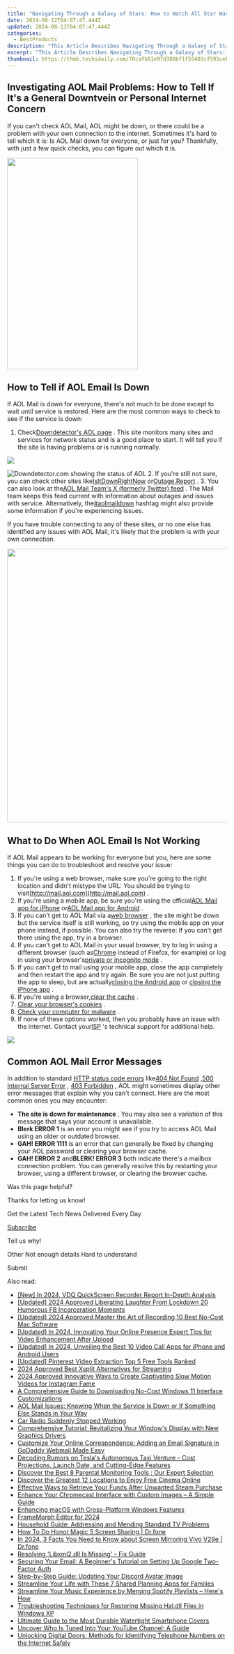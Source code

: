 ```yaml
---
title: "Navigating Through a Galaxy of Stars: How to Watch All Star Wars Movies in Order on Disney Plus"
date: 2024-08-12T04:07:47.444Z
updated: 2024-08-13T04:07:47.444Z
categories:
  - BestProducts
description: "This Article Describes Navigating Through a Galaxy of Stars: How to Watch All Star Wars Movies in Order on Disney Plus"
excerpt: "This Article Describes Navigating Through a Galaxy of Stars: How to Watch All Star Wars Movies in Order on Disney Plus"
thumbnail: https://thmb.techidaily.com/70cafb81e97d380bf1f55403cf595cebfeb242757ff19f24408692f694faf166.jpg
---
```


## Investigating AOL Mail Problems: How to Tell If It's a General Downtvein or Personal Internet Concern
 If you can't check AOL Mail, AOL might be down, or there could be a problem with your own connection to the internet. Sometimes it's hard to tell which it is: Is AOL Mail down for everyone, or just for you? Thankfully, with just a few quick checks, you can figure out which it is.

<!-- affiliate ads begin -->
<a href="https://zonlipartnershipprogram.pxf.io/c/5597632/1611407/17882" target="_top" id="1611407"><img src="//a.impactradius-go.com/display-ad/17882-1611407" border="0" alt="" width="300" height="485"/></a><img height="0" width="0" src="https://imp.pxf.io/i/5597632/1611407/17882" style="position:absolute;visibility:hidden;" border="0" />
<!-- affiliate ads end -->
## How to Tell if AOL Email Is Down

 If AOL Mail is down for everyone, there's not much to be done except to wait until service is restored. Here are the most common ways to check to see if the service is down:

1. Check[Downdetector's AOL page](https://downdetector.com/status/aol/) . This site monitors many sites and services for network status and is a good place to start. It will tell you if the site is having problems or is running normally.  
<!-- affiliate ads begin -->
<a href="https://secure.2checkout.com/order/checkout.php?PRODS=3727260&QTY=1&AFFILIATE=108875&CART=1"><img src="http://www.aiseesoft.com/avangate/30p/banner.jpg" border="0"></a>
<!-- affiliate ads end -->
![Downdetector.com showing the status of AOL](https://www.lifewire.com/thmb/YTDBL8lfqiTBpRxmXX5Qknc5590=/1500x0/filters:no_upscale():max_bytes(150000):strip_icc():format(webp)/is-aol-mail-down-or-is-it-just-you-1-032c901057f2463595dcdfe6af497483.jpg)
2. If you're still not sure, you can check other sites like[IsItDownRightNow](https://www.isitdownrightnow.com/aol.com.html) or[Outage.Report](https://outage.report/aol) .
3. You can also look at the[AOL Mail Team's X (formerly Twitter) feed](https://twitter.com/aolmail) . The Mail team keeps this feed current with information about outages and issues with service. Alternatively, the[#aolmaildown](https://twitter.com/hashtag/aolmaildown) hashtag might also provide some information if you're experiencing issues.

 If you have trouble connecting to any of these sites, or no one else has identified any issues with AOL Mail, it's likely that the problem is with your own connection.

<!-- affiliate ads begin -->
<a href="https://versadesk.pxf.io/c/5597632/1892107/21290" target="_top" id="1892107"><img src="//a.impactradius-go.com/display-ad/21290-1892107" border="0" alt="" width="1200" height="628"/></a><img height="0" width="0" src="https://imp.pxf.io/i/5597632/1892107/21290" style="position:absolute;visibility:hidden;" border="0" />
<!-- affiliate ads end -->
## What to Do When AOL Email Is Not Working

 If AOL Mail appears to be working for everyone but you, here are some things you can do to troubleshoot and resolve your issue:

1. If you're using a web browser, make sure you're going to the right location and didn't mistype the URL: You should be trying to visit[http://mail.aol.com](http://mail.aol.com) .
2. If you're using a mobile app, be sure you're using the official[AOL Mail app for iPhone](https://apps.apple.com/us/app/aol-news-email-weather-video/id646100661) or[AOL Mail app for Android](https://play.google.com/store/apps/details?id=com.aol.mobile.aolapp&hl=en%5FUS) .
3. If you can't get to AOL Mail via a[web browser](https://www.lifewire.com/what-is-a-browser-446234) , the site might be down but the service itself is still working, so try using the mobile app on your phone instead, if possible. You can also try the reverse: If you can't get there using the app, try in a browser.
4. If you can't get to AOL Mail in your usual browser, try to log in using a different browser (such as[Chrome](https://www.lifewire.com/what-is-google-chrome-4687647) instead of Firefox, for example) or log in using your browser's[private or incognito mode](https://www.lifewire.com/incognito-mode-google-chrome-4103635) .
5. If you can't get to mail using your mobile app, close the app completely and then restart the app and try again. Be sure you are not just putting the app to sleep, but are actually[closing the Android app](https://www.lifewire.com/close-apps-on-android-4164116) or [closing the iPhone app](https://www.lifewire.com/quit-apps-on-iphone-2000287) .
6. If you're using a browser,[clear the cache](https://www.lifewire.com/how-to-clear-cache-2617980) .
7. [Clear your browser's cookies](https://www.lifewire.com/how-to-delete-cookies-2617981) .
8. [Check your computer for malware](https://www.lifewire.com/properly-scan-your-computer-for-viruses-and-other-malware-2624526) .
9. If none of these options worked, then you probably have an issue with the internet. Contact your[ISP](https://www.lifewire.com/internet-service-provider-isp-2625924) 's technical support for additional help.

<!-- affiliate ads begin -->
<a href="https://shop.systoolsgroup.com/affiliate.php?ACCOUNT=SYSTOOBY&AFFILIATE=108875&PATH=https%3A%2F%2Fwww.systoolsgroup.com%3FAFFILIATE%3D108875%26RESOURCE%3DSysTools%2BSQL%2BRecovery"><img src="https://www.systoolsgroup.com/box/sql-recovery.png" border="0"></a>
<!-- affiliate ads end -->
## Common AOL Mail Error Messages

 In addition to standard [HTTP status code errors](https://www.lifewire.com/http-status-code-errors-4165131) like[404 Not Found](https://www.lifewire.com/404-not-found-error-explained-2622936) ,[500 Internal Server Error](https://www.lifewire.com/500-internal-server-error-explained-2622938) , [403 Forbidden](https://www.lifewire.com/403-forbidden-error-explained-2617989) , AOL might sometimes display other error messages that explain why you can't connect. Here are the most common ones you may encounter:

* **The site is down for maintenance** . You may also see a variation of this message that says your account is unavailable.
* **Blerk ERROR 1**  is an error you might see if you try to access AOL Mail using an older or outdated browser.
* **GAH! ERROR 1111**  is an error that can generally be fixed by changing your AOL password or clearing your browser cache.
* **GAH! ERROR 2** and**BLERK! ERROR 3** both indicate there's a mailbox connection problem. You can generally resolve this by restarting your browser, using a different browser, or clearing the browser cache.

Was this page helpful?

Thanks for letting us know!

 Get the Latest Tech News Delivered Every Day

[Subscribe](https://www.lifewire.com/#)

Tell us why!

 Other  Not enough details  Hard to understand

 Submit

<ins class="adsbygoogle"
     style="display:block"
     data-ad-format="autorelaxed"
     data-ad-client="ca-pub-7571918770474297"
     data-ad-slot="1223367746"></ins>



<ins class="adsbygoogle"
     style="display:block"
     data-ad-client="ca-pub-7571918770474297"
     data-ad-slot="8358498916"
     data-ad-format="auto"
     data-full-width-responsive="true"></ins>

<span class="atpl-alsoreadstyle">Also read:</span>
<div><ul>
<li><a href="https://visual-screen-recording.techidaily.com/new-in-2024-vdq-quickscreen-recorder-report-in-depth-analysis/"><u>[New] In 2024, VDQ QuickScreen Recorder Report  In-Depth Analysis</u></a></li>
<li><a href="https://facebook-video-content.techidaily.com/updated-2024-approved-liberating-laughter-from-lockdown-20-humorous-fb-incarceration-moments/"><u>[Updated] 2024 Approved  Liberating Laughter From Lockdown  20 Humorous FB Incarceration Moments</u></a></li>
<li><a href="https://screen-mirroring-recording.techidaily.com/updated-2024-approved-master-the-art-of-recording-10-best-no-cost-mac-software/"><u>[Updated] 2024 Approved  Master the Art of Recording  10 Best No-Cost Mac Software</u></a></li>
<li><a href="https://youtube-sure.techidaily.com/ed-in-2024-innovating-your-online-presence-expert-tips-for-video-enhancement-after-upload/"><u>[Updated] In 2024, Innovating Your Online Presence  Expert Tips for Video Enhancement After Upload</u></a></li>
<li><a href="https://video-screen-grab.techidaily.com/updated-in-2024-unveiling-the-best-10-video-call-apps-for-iphone-and-android-users/"><u>[Updated] In 2024, Unveiling the Best 10 Video Call Apps for iPhone and Android Users</u></a></li>
<li><a href="https://extra-guidance.techidaily.com/updated-pinterest-video-extraction-top-5-free-tools-ranked/"><u>[Updated] Pinterest Video Extraction  Top 5 Free Tools Ranked</u></a></li>
<li><a href="https://extra-lessons.techidaily.com/2024-approved-best-xsplit-alternatives-for-streaming/"><u>2024 Approved  Best Xsplit Alternatives for Streaming</u></a></li>
<li><a href="https://instagram-videos.techidaily.com/2024-approved-innovative-ways-to-create-captivating-slow-motion-videos-for-instagram-fame/"><u>2024 Approved  Innovative Ways to Create Captivating Slow Motion Videos for Instagram Fame</u></a></li>
<li><a href="https://tech-recovery.techidaily.com/a-comprehensive-guide-to-downloading-no-cost-windows-11-interface-customizations/"><u>A Comprehensive Guide to Downloading No-Cost Windows 11 Interface Customizations</u></a></li>
<li><a href="https://tech-recovery.techidaily.com/aol-mail-issues-knowing-when-the-service-is-down-or-if-something-else-stands-in-your-way/"><u>AOL Mail Issues: Knowing When the Service Is Down or If Something Else Stands in Your Way</u></a></li>
<li><a href="https://tech-recovery.techidaily.com/car-radio-suddenly-stopped-working/"><u>Car Radio Suddenly Stopped Working</u></a></li>
<li><a href="https://win-amazing.techidaily.com/comprehensive-tutorial-revitalizing-your-windows-display-with-new-graphics-drivers/"><u>Comprehensive Tutorial: Revitalizing Your Window's Display with New Graphics Drivers</u></a></li>
<li><a href="https://tech-recovery.techidaily.com/customize-your-online-correspondence-adding-an-email-signature-in-godaddy-webmail-made-easy/"><u>Customize Your Online Correspondence: Adding an Email Signature in GoDaddy Webmail Made Easy</u></a></li>
<li><a href="https://tech-recovery.techidaily.com/decoding-rumors-on-teslas-autonomous-taxi-venture-cost-projections-launch-date-and-cutting-edge-features/"><u>Decoding Rumors on Tesla's Autonomous Taxi Venture - Cost Projections, Launch Date, and Cutting-Edge Features</u></a></li>
<li><a href="https://tech-recovery.techidaily.com/discover-the-best-8-parental-monitoring-tools-our-expert-selection/"><u>Discover the Best 8 Parental Monitoring Tools : Our Expert Selection</u></a></li>
<li><a href="https://tech-recovery.techidaily.com/discover-the-greatest-12-locations-to-enjoy-free-cinema-online/"><u>Discover the Greatest 12 Locations to Enjoy Free Cinema Online</u></a></li>
<li><a href="https://tech-recovery.techidaily.com/effective-ways-to-retrieve-your-funds-after-unwanted-steam-purchase/"><u>Effective Ways to Retrieve Your Funds After Unwanted Steam Purchase</u></a></li>
<li><a href="https://tech-recovery.techidaily.com/enhance-your-chromecast-interface-with-custom-images-a-simple-guide/"><u>Enhance Your Chromecast Interface with Custom Images – A Simple Guide</u></a></li>
<li><a href="https://win11.techidaily.com/enhancing-macos-with-cross-platform-windows-features/"><u>Enhancing macOS with Cross-Platform Windows Features</u></a></li>
<li><a href="https://youtube-stream.techidaily.com/framemorph-editor-for-2024/"><u>FrameMorph Editor for 2024</u></a></li>
<li><a href="https://tech-recovery.techidaily.com/household-guide-addressing-and-mending-standard-tv-problems/"><u>Household Guide: Addressing and Mending Standard TV Problems</u></a></li>
<li><a href="https://screen-mirror.techidaily.com/how-to-do-honor-magic-5-screen-sharing-drfone-by-drfone-android/"><u>How To Do Honor Magic 5 Screen Sharing | Dr.fone</u></a></li>
<li><a href="https://screen-mirror.techidaily.com/in-2024-3-facts-you-need-to-know-about-screen-mirroring-vivo-v29e-drfone-by-drfone-android/"><u>In 2024, 3 Facts You Need to Know about Screen Mirroring Vivo V29e | Dr.fone</u></a></li>
<li><a href="https://tech-recovery.techidaily.com/resolving-libxml2dll-is-missing-fix-guide/"><u>Resolving 'Libxml2.dll Is Missing' - Fix Guide</u></a></li>
<li><a href="https://tech-recovery.techidaily.com/securing-your-email-a-beginners-tutorial-on-setting-up-google-two-factor-auth/"><u>Securing Your Email: A Beginner's Tutorial on Setting Up Google Two-Factor Auth</u></a></li>
<li><a href="https://tech-recovery.techidaily.com/step-by-step-guide-updating-your-discord-avatar-image/"><u>Step-by-Step Guide: Updating Your Discord Avatar Image</u></a></li>
<li><a href="https://tech-recovery.techidaily.com/streamline-your-life-with-these-7-shared-planning-apps-for-families/"><u>Streamline Your Life with These 7 Shared Planning Apps for Families</u></a></li>
<li><a href="https://tech-recovery.techidaily.com/streamline-your-music-experience-by-merging-spotify-playlists-heres-how/"><u>Streamline Your Music Experience by Merging Spotify Playlists – Here's How</u></a></li>
<li><a href="https://tech-recovery.techidaily.com/troubleshooting-techniques-for-restoring-missing-haldll-files-in-windows-xp/"><u>Troubleshooting Techniques for Restoring Missing Hal.dll Files in Windows XP</u></a></li>
<li><a href="https://tech-recovery.techidaily.com/ultimate-guide-to-the-most-durable-watertight-smartphone-covers/"><u>Ultimate Guide to the Most Durable Watertight Smartphone Covers</u></a></li>
<li><a href="https://tech-recovery.techidaily.com/uncover-who-is-tuned-into-your-youtube-channel-a-guide/"><u>Uncover Who Is Tuned Into Your YouTube Channel: A Guide</u></a></li>
<li><a href="https://tech-recovery.techidaily.com/unlocking-digital-doors-methods-for-identifying-telephone-numbers-on-the-internet-safely/"><u>Unlocking Digital Doors: Methods for Identifying Telephone Numbers on the Internet Safely</u></a></li>
</ul></div>
